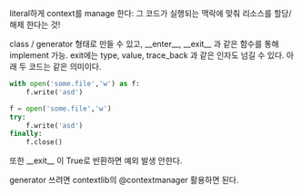 ---
---

literal하게 context를 manage 한다: 그 코드가 실행되는 맥락에 맞춰 리소스를 할당/해제 한다는 것!

class /  generator 형태로 만들 수 있고, \_\_enter\_\_, \_\_exit\_\_ 과 같은 함수를 통해 implement 가능. exit에는 type, value, trace_back 과 같은 인자도 넘길 수 있다. 아래 두 코드는 같은 의미이다.

```python
with open('some.file','w') as f:
	f.write('asd')
```

```python
f = open('some.file','w')
try:
	f.write('asd')
finally:
	f.close()
```

또한 \_\_exit\_\_ 이 True로 반환하면 예외 발생 안한다.

generator 쓰려면 contextlib의 @contextmanager 활용하면 된다.